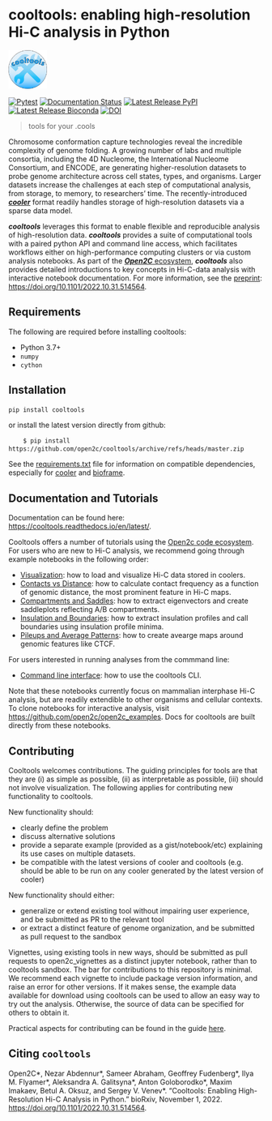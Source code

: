 # cooltools: enabling high-resolution Hi-C analysis in Python


<img src="https://github.com/open2c/cooltools/blob/master/docs/figs/cooltools-logo-futura.png" width=15%> 

[![Pytest](https://github.com/open2c/cooltools/actions/workflows/pytest.yml/badge.svg)](https://github.com/open2c/cooltools/actions/workflows/pytest.yml)
[![Documentation Status](https://readthedocs.org/projects/cooltools/badge/?version=latest)](https://cooltools.readthedocs.io/en/latest/?badge=latest)
[![Latest Release PyPI](https://img.shields.io/pypi/v/cooltools?color=blue&label=PyPI%20package)](https://pypi.org/project/cooltools)
[![Latest Release Bioconda](https://img.shields.io/conda/vn/bioconda/cooltools?color=blue)](https://bioconda.github.io/recipes/cooltools/README.html)
[![DOI](https://zenodo.org/badge/82413481.svg)](https://zenodo.org/badge/latestdoi/82413481)

> tools for your .cools

Chromosome conformation capture technologies reveal the incredible complexity of genome folding. A growing number of labs and multiple consortia, including the 4D Nucleome, the International Nucleome Consortium, and ENCODE, are generating higher-resolution datasets to probe genome architecture across cell states, types, and organisms. Larger datasets increase the challenges at each step of computational analysis, from storage, to memory, to researchers’ time. The recently-introduced [***cooler***](https://github.com/open2c/cooler/tree/master/cooler) format readily handles storage of high-resolution datasets via a sparse data model.

***cooltools*** leverages this format to enable flexible and reproducible analysis of high-resolution data. ***cooltools*** provides a suite of computational tools with a paired python API and command line access, which facilitates workflows either on high-performance computing clusters or via custom analysis notebooks. As part of the [***Open2C*** ecosystem](https://open2c.github.io/), ***cooltools*** also provides detailed introductions to key concepts in Hi-C-data analysis with interactive notebook documentation. For more information, see the [preprint](https://doi.org/10.1101/2022.10.31.514564): https://doi.org/10.1101/2022.10.31.514564.

## Requirements

The following are required before installing cooltools:

* Python 3.7+
* `numpy`
* `cython`

## Installation

```sh
pip install cooltools
```

or install the latest version directly from github:

```
    $ pip install https://github.com/open2c/cooltools/archive/refs/heads/master.zip
``` 

See the [requirements.txt](https://github.com/open2c/cooltools/blob/master/requirements.txt) file for information on compatible dependencies, especially for [cooler](https://github.com/open2c/cooler/tree/master/cooler) and [bioframe](https://github.com/open2c/bioframe).


## Documentation and Tutorials

Documentation can be found here: https://cooltools.readthedocs.io/en/latest/.

Cooltools offers a number of tutorials using the [Open2c code ecosystem](https://github.com/open2c/). For users who are new to Hi-C analysis, we recommend going through example notebooks in the following order:

- [Visualization](https://cooltools.readthedocs.io/en/latest/notebooks/viz.html): how to load and visualize Hi-C data stored in coolers.
- [Contacts vs Distance](https://cooltools.readthedocs.io/en/latest/notebooks/contacts_vs_distance.html):  how to calculate contact frequency as a function of genomic distance, the most prominent feature in Hi-C maps.
- [Compartments and Saddles](https://cooltools.readthedocs.io/en/latest/notebooks/compartments_and_saddles.html):  how to extract eigenvectors and create saddleplots reflecting A/B compartments.
- [Insulation and Boundaries](https://cooltools.readthedocs.io/en/latest/notebooks/insulation_and_boundaries.html):  how to extract insulation profiles and call boundaries using insulation profile minima.
- [Pileups and Average Patterns](https://cooltools.readthedocs.io/en/latest/notebooks/pileup_CTCF.html): how to create avearge maps around genomic features like CTCF.

For users interested in running analyses from the commmand line:
- [Command line interface](https://cooltools.readthedocs.io/en/latest/notebooks/command_line_interface.html): how to use the cooltools CLI.

Note that these notebooks currently focus on mammalian interphase Hi-C analysis, but are readily extendible to other organisms and cellular contexts. To clone notebooks for interactive analysis, visit https://github.com/open2c/open2c_examples. Docs for cooltools are built directly from these notebooks.

## Contributing
Cooltools welcomes contributions. The guiding principles for tools are that they are (i) as simple as possible, (ii) as interpretable as possible, (iii) should not involve visualization. The following applies for contributing new functionality to cooltools.

New functionality should:
- clearly define the problem 
- discuss alternative solutions
- provide a separate example (provided as a gist/notebook/etc) explaining its use cases on multiple datasets.
- be compatible with the latest versions of cooler and cooltools (e.g. should be able to be run on any cooler generated by the latest version of cooler)

New functionality should either:
- generalize or extend existing tool without impairing user experience, and be submitted as PR to the relevant tool
- or extract a distinct feature of genome organization, and be submitted as pull request to the sandbox

Vignettes, using existing tools in new ways, should be submitted as pull requests to open2c_vignettes as a distinct jupyter notebook, rather than to cooltools sandbox. The bar for contributions to this repository is minimal. We recommend each vignette to include package version information, and raise an error for other versions. If it makes sense, the example data available for download using cooltools can be used to allow an easy way to try out the analysis. Otherwise, the source of data can be specified for others to obtain it.

Practical aspects for contributing can be found in the guide [here](https://github.com/open2c/cooltools/blob/master/CONTRIBUTING.md).

## Citing `cooltools`

Open2C*, Nezar Abdennur*, Sameer Abraham, Geoffrey Fudenberg*, Ilya M. Flyamer*, Aleksandra A. Galitsyna*, Anton Goloborodko*, Maxim Imakaev, Betul A. Oksuz, and Sergey V. Venev*. “Cooltools: Enabling High-Resolution Hi-C Analysis in Python.” bioRxiv, November 1, 2022. https://doi.org/10.1101/2022.10.31.514564.
